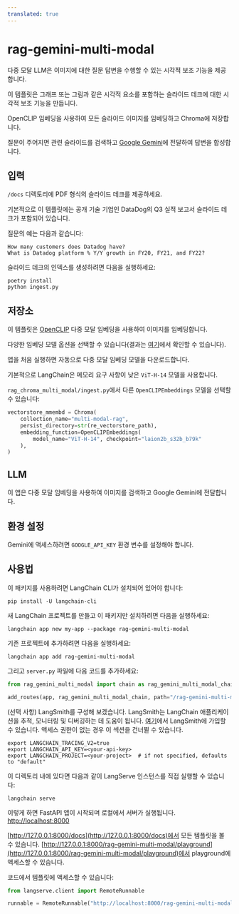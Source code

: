 ```yaml
---
translated: true
---
```


# rag-gemini-multi-modal

다중 모달 LLM은 이미지에 대한 질문 답변을 수행할 수 있는 시각적 보조 기능을 제공합니다.

이 템플릿은 그래프 또는 그림과 같은 시각적 요소를 포함하는 슬라이드 데크에 대한 시각적 보조 기능을 만듭니다.

OpenCLIP 임베딩을 사용하여 모든 슬라이드 이미지를 임베딩하고 Chroma에 저장합니다.

질문이 주어지면 관련 슬라이드를 검색하고 [Google Gemini](https://deepmind.google/technologies/gemini/#introduction)에 전달하여 답변을 합성합니다.

## 입력

`/docs` 디렉토리에 PDF 형식의 슬라이드 데크를 제공하세요.

기본적으로 이 템플릿에는 공개 기술 기업인 DataDog의 Q3 실적 보고서 슬라이드 데크가 포함되어 있습니다.

질문의 예는 다음과 같습니다:

```text
How many customers does Datadog have?
What is Datadog platform % Y/Y growth in FY20, FY21, and FY22?
```

슬라이드 데크의 인덱스를 생성하려면 다음을 실행하세요:

```shell
poetry install
python ingest.py
```

## 저장소

이 템플릿은 [OpenCLIP](https://github.com/mlfoundations/open_clip) 다중 모달 임베딩을 사용하여 이미지를 임베딩합니다.

다양한 임베딩 모델 옵션을 선택할 수 있습니다(결과는 [여기](https://github.com/mlfoundations/open_clip/blob/main/docs/openclip_results.csv)에서 확인할 수 있습니다).

앱을 처음 실행하면 자동으로 다중 모달 임베딩 모델을 다운로드합니다.

기본적으로 LangChain은 메모리 요구 사항이 낮은 `ViT-H-14` 모델을 사용합니다.

`rag_chroma_multi_modal/ingest.py`에서 다른 `OpenCLIPEmbeddings` 모델을 선택할 수 있습니다:

```python
vectorstore_mmembd = Chroma(
    collection_name="multi-modal-rag",
    persist_directory=str(re_vectorstore_path),
    embedding_function=OpenCLIPEmbeddings(
        model_name="ViT-H-14", checkpoint="laion2b_s32b_b79k"
    ),
)
```

## LLM

이 앱은 다중 모달 임베딩을 사용하여 이미지를 검색하고 Google Gemini에 전달합니다.

## 환경 설정

Gemini에 액세스하려면 `GOOGLE_API_KEY` 환경 변수를 설정해야 합니다.

## 사용법

이 패키지를 사용하려면 LangChain CLI가 설치되어 있어야 합니다:

```shell
pip install -U langchain-cli
```

새 LangChain 프로젝트를 만들고 이 패키지만 설치하려면 다음을 실행하세요:

```shell
langchain app new my-app --package rag-gemini-multi-modal
```

기존 프로젝트에 추가하려면 다음을 실행하세요:

```shell
langchain app add rag-gemini-multi-modal
```

그리고 `server.py` 파일에 다음 코드를 추가하세요:

```python
from rag_gemini_multi_modal import chain as rag_gemini_multi_modal_chain

add_routes(app, rag_gemini_multi_modal_chain, path="/rag-gemini-multi-modal")
```

(선택 사항) LangSmith를 구성해 보겠습니다.
LangSmith는 LangChain 애플리케이션을 추적, 모니터링 및 디버깅하는 데 도움이 됩니다.
[여기](https://smith.langchain.com/)에서 LangSmith에 가입할 수 있습니다.
액세스 권한이 없는 경우 이 섹션을 건너뛸 수 있습니다.

```shell
export LANGCHAIN_TRACING_V2=true
export LANGCHAIN_API_KEY=<your-api-key>
export LANGCHAIN_PROJECT=<your-project>  # if not specified, defaults to "default"
```

이 디렉토리 내에 있다면 다음과 같이 LangServe 인스턴스를 직접 실행할 수 있습니다:

```shell
langchain serve
```

이렇게 하면 FastAPI 앱이 시작되며 로컬에서 서버가 실행됩니다.
[http://localhost:8000](http://localhost:8000)

[http://127.0.0.1:8000/docs](http://127.0.0.1:8000/docs)에서 모든 템플릿을 볼 수 있습니다.
[http://127.0.0.1:8000/rag-gemini-multi-modal/playground](http://127.0.0.1:8000/rag-gemini-multi-modal/playground)에서 playground에 액세스할 수 있습니다.

코드에서 템플릿에 액세스할 수 있습니다:

```python
from langserve.client import RemoteRunnable

runnable = RemoteRunnable("http://localhost:8000/rag-gemini-multi-modal")
```
